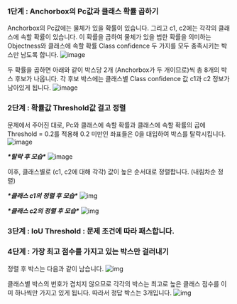 ### 1단계 : Anchorbox의 Pc값과 클래스 확률 곱하기

Anchorbox의 Pc값에는 물체가 있을 확률이 있습니다. 그리고 c1, c2에는 각각의 클래스에 속할 확률이 있습니다.
이 확률을 곱하여 물체가 있을 법한 확률을 의미하는 Objectness와 클래스에 속할 확률 Class confidence 두 가지를 모두 충족시키는 박스만 남도록 합니다.
![image](https://cdn-api.elice.io/api-attachment/attachment/ceb97194b6c74503ac543689df033a2f/image.png)

두 확률을 곱하면 아래와 같이 박스당 2개 (Anchorbox가 두 개이므로)씩 총 8개의 박스 후보가 나옵니다. 각 후보 박스에는 클래스별 Class confidence 값 c1과 c2 정보가 남아있게 됩니다.
![image](https://cdn-api.elice.io/api-attachment/attachment/00d7891f83374e3f974cfb9a4f9b9b44/image.png)

### 2단계 : 확률값 Threshold값 걸고 정렬

문제에서 주어진 대로, Pc와 클래스에 속할 확률과 클래스에 속할 확률의 곱에 Threshold = 0.2를 적용해 0.2 미만인 좌표들은 0을 대입하여 박스를 탈락시킵니다.
![image](https://cdn-api.elice.io/api-attachment/attachment/e6e9cd42894e48f6be086807f2791762/image.png)

***\*탈락 후 모습\****
![image](https://cdn-api.elice.io/api-attachment/attachment/1d50a450f726453682999b590a31a11e/image.png)

이후, 클래스별로 (c1, c2에 대해 각각) 값이 높은 순서대로 정렬합니다. (내림차순 정렬)

***\*클래스 c1의 정렬 후 모습\****
![img](https://cdn-api.elice.io/api-attachment/attachment/da2e22cee3ec48b2aeefa7bafda8460d/image.png)

***\*클래스 c2의 정렬 후 모습\****
![img](https://cdn-api.elice.io/api-attachment/attachment/b284684dacc641ef9a799cc6add16a63/image.png)

### 3단계 : IoU Threshold : 문제 조건에 따라 패스합니다.

### 4단계 : 가장 최고 점수를 가지고 있는 박스만 걸러내기

정렬 후 박스는 다음과 같이 남습니다.
![img](https://cdn-api.elice.io/api-attachment/attachment/77c8c25c30044a50bcfdf4ce9a573c4e/image.png)

클래스별 박스의 번호가 겹치지 않으므로 각각의 박스는 최고로 높은 클래스 점수를 이미 하나씩만 가지고 있게 됩니다. 따라서 정답 박스는 3개입니다.
![img](https://cdn-api.elice.io/api-attachment/attachment/9fa200a986a8470f8805044f154b2629/image.png)